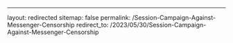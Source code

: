 ---
layout: redirected
sitemap: false
permalink: /Session-Campaign-Against-Messenger-Censorship
redirect_to: /2023/05/30/Session-Campaign-Against-Messenger-Censorship
